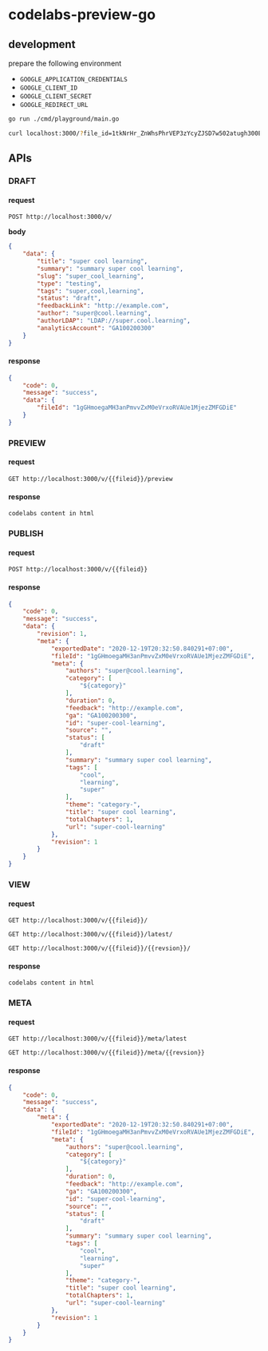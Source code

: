 # codelabs-preview-go

## development

prepare the following environment 
- `GOOGLE_APPLICATION_CREDENTIALS`
- `GOOGLE_CLIENT_ID`
- `GOOGLE_CLIENT_SECRET`
- `GOOGLE_REDIRECT_URL`

```bash
go run ./cmd/playground/main.go
```

```bash
curl localhost:3000/?file_id=1tkNrHr_ZnWhsPhrVEP3zYcyZJSD7w502atugh300EEA
```

## APIs

### DRAFT

#### request
`POST http://localhost:3000/v/`

__body__

```json
{
    "data": {
        "title": "super cool learning",
        "summary": "summary super cool learning",
        "slug": "super_cool_learning",
        "type": "testing",
        "tags": "super,cool,learning",
        "status": "draft",
        "feedbackLink": "http://example.com",
        "author": "super@cool.learning",
        "authorLDAP": "LDAP://super.cool.learning",
        "analyticsAccount": "GA100200300"
    }
}
```

#### response
```json
{
    "code": 0,
    "message": "success",
    "data": {
        "fileId": "1gGHmoegaMH3anPmvvZxM0eVrxoRVAUe1MjezZMFGDiE"
    }
}
```

### PREVIEW
#### request
`GET http://localhost:3000/v/{{fileid}}/preview`

#### response
`codelabs content in html`

### PUBLISH
#### request
`POST http://localhost:3000/v/{{fileid}}`

#### response
```json
{
    "code": 0,
    "message": "success",
    "data": {
        "revision": 1,
        "meta": {
            "exportedDate": "2020-12-19T20:32:50.840291+07:00",
            "fileId": "1gGHmoegaMH3anPmvvZxM0eVrxoRVAUe1MjezZMFGDiE",
            "meta": {
                "authors": "super@cool.learning",
                "category": [
                    "${category}"
                ],
                "duration": 0,
                "feedback": "http://example.com",
                "ga": "GA100200300",
                "id": "super-cool-learning",
                "source": "",
                "status": [
                    "draft"
                ],
                "summary": "summary super cool learning",
                "tags": [
                    "cool",
                    "learning",
                    "super"
                ],
                "theme": "category-",
                "title": "super cool learning",
                "totalChapters": 1,
                "url": "super-cool-learning"
            },
            "revision": 1
        }
    }
}
```

### VIEW
#### request
`GET http://localhost:3000/v/{{fileid}}/`

`GET http://localhost:3000/v/{{fileid}}/latest/`

`GET http://localhost:3000/v/{{fileid}}/{{revsion}}/`

#### response
`codelabs content in html`

### META
#### request
`GET http://localhost:3000/v/{{fileid}}/meta/latest`

`GET http://localhost:3000/v/{{fileid}}/meta/{{revsion}}`

#### response
```json
{
    "code": 0,
    "message": "success",
    "data": {
        "meta": {
            "exportedDate": "2020-12-19T20:32:50.840291+07:00",
            "fileId": "1gGHmoegaMH3anPmvvZxM0eVrxoRVAUe1MjezZMFGDiE",
            "meta": {
                "authors": "super@cool.learning",
                "category": [
                    "${category}"
                ],
                "duration": 0,
                "feedback": "http://example.com",
                "ga": "GA100200300",
                "id": "super-cool-learning",
                "source": "",
                "status": [
                    "draft"
                ],
                "summary": "summary super cool learning",
                "tags": [
                    "cool",
                    "learning",
                    "super"
                ],
                "theme": "category-",
                "title": "super cool learning",
                "totalChapters": 1,
                "url": "super-cool-learning"
            },
            "revision": 1
        }
    }
}
```
